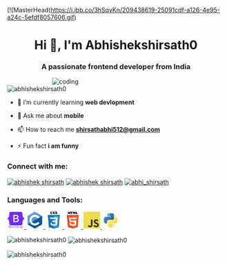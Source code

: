 [![MasterHead(https://i.ibb.co/3hSqvKn/209438619-25091cdf-a126-4e95-a24c-5efdf8057606.gif)
<h1 align="center">Hi 👋, I'm Abhishekshirsath0</h1>
<h3 align="center">A passionate frontend developer from India</h3>
<img align="right" alt="coding" width="400" src=https://img.lovepik.com/element/45012/7829.png_860.png">

<p align="left"> <img src="https://komarev.com/ghpvc/?username=abhishekshirsath0&label=Profile%20views&color=0e75b6&style=flat" alt="abhishekshirsath0" /> </p>

- 🌱 I’m currently learning **web devlopment**

- 💬 Ask me about **mobile**

- 📫 How to reach me **shirsathabhi512@gmail.com**

- ⚡ Fun fact **i am funny**

<h3 align="left">Connect with me:</h3>
<p align="left">
<a href="https://linkedin.com/in/abhishek shirsath" target="blank"><img align="center" src="https://raw.githubusercontent.com/rahuldkjain/github-profile-readme-generator/master/src/images/icons/Social/linked-in-alt.svg" alt="abhishek shirsath" height="30" width="40" /></a>
<a href="https://fb.com/abhishek shirsath" target="blank"><img align="center" src="https://raw.githubusercontent.com/rahuldkjain/github-profile-readme-generator/master/src/images/icons/Social/facebook.svg" alt="abhishek shirsath" height="30" width="40" /></a>
<a href="https://instagram.com/abhi_shirsath" target="blank"><img align="center" src="https://raw.githubusercontent.com/rahuldkjain/github-profile-readme-generator/master/src/images/icons/Social/instagram.svg" alt="abhi_shirsath" height="30" width="40" /></a>
</p>

<h3 align="left">Languages and Tools:</h3>
<p align="left"> <a href="https://getbootstrap.com" target="_blank" rel="noreferrer"> <img src="https://raw.githubusercontent.com/devicons/devicon/master/icons/bootstrap/bootstrap-plain-wordmark.svg" alt="bootstrap" width="40" height="40"/> </a> <a href="https://www.cprogramming.com/" target="_blank" rel="noreferrer"> <img src="https://raw.githubusercontent.com/devicons/devicon/master/icons/c/c-original.svg" alt="c" width="40" height="40"/> </a> <a href="https://www.w3schools.com/css/" target="_blank" rel="noreferrer"> <img src="https://raw.githubusercontent.com/devicons/devicon/master/icons/css3/css3-original-wordmark.svg" alt="css3" width="40" height="40"/> </a> <a href="https://www.w3.org/html/" target="_blank" rel="noreferrer"> <img src="https://raw.githubusercontent.com/devicons/devicon/master/icons/html5/html5-original-wordmark.svg" alt="html5" width="40" height="40"/> </a> <a href="https://developer.mozilla.org/en-US/docs/Web/JavaScript" target="_blank" rel="noreferrer"> <img src="https://raw.githubusercontent.com/devicons/devicon/master/icons/javascript/javascript-original.svg" alt="javascript" width="40" height="40"/> </a> <a href="https://www.python.org" target="_blank" rel="noreferrer"> <img src="https://raw.githubusercontent.com/devicons/devicon/master/icons/python/python-original.svg" alt="python" width="40" height="40"/> </a> </p>

<p><img align="left" src="https://github-readme-stats.vercel.app/api/top-langs?username=abhishekshirsath0&show_icons=true&locale=en&layout=compact" alt="abhishekshirsath0" /></p>

<p>&nbsp;<img align="center" src="https://github-readme-stats.vercel.app/api?username=abhishekshirsath0&show_icons=true&locale=en" alt="abhishekshirsath0" /></p>

<p><img align="center" src="https://github-readme-streak-stats.herokuapp.com/?user=abhishekshirsath0&" alt="abhishekshirsath0" /></p>
